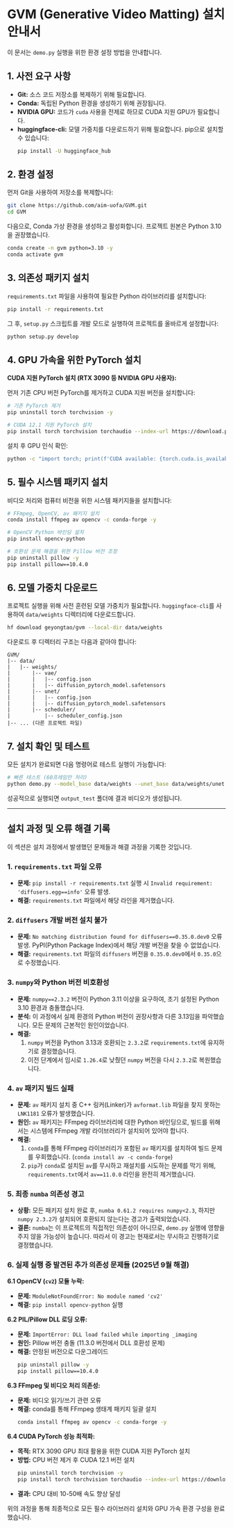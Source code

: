 # GVM (Generative Video Matting) 설치 안내서

이 문서는 `demo.py` 실행을 위한 환경 설정 방법을 안내합니다.

## 1. 사전 요구 사항

- **Git:** 소스 코드 저장소를 복제하기 위해 필요합니다.
- **Conda:** 독립된 Python 환경을 생성하기 위해 권장됩니다.
- **NVIDIA GPU:** 코드가 `cuda` 사용을 전제로 하므로 CUDA 지원 GPU가 필요합니다.
- **huggingface-cli:** 모델 가중치를 다운로드하기 위해 필요합니다. pip으로 설치할 수 있습니다:
  ```bash
  pip install -U huggingface_hub
  ```

## 2. 환경 설정

먼저 Git을 사용하여 저장소를 복제합니다:

```bash
git clone https://github.com/aim-uofa/GVM.git
cd GVM
```

다음으로, Conda 가상 환경을 생성하고 활성화합니다. 프로젝트 원본은 Python 3.10을 권장했습니다.

```bash
conda create -n gvm python=3.10 -y
conda activate gvm
```

## 3. 의존성 패키지 설치

`requirements.txt` 파일을 사용하여 필요한 Python 라이브러리를 설치합니다:

```bash
pip install -r requirements.txt
```

그 후, `setup.py` 스크립트를 개발 모드로 실행하여 프로젝트를 올바르게 설정합니다:

```bash
python setup.py develop
```

## 4. GPU 가속을 위한 PyTorch 설치

**CUDA 지원 PyTorch 설치 (RTX 3090 등 NVIDIA GPU 사용자):**

먼저 기존 CPU 버전 PyTorch를 제거하고 CUDA 지원 버전을 설치합니다:

```bash
# 기존 PyTorch 제거
pip uninstall torch torchvision -y

# CUDA 12.1 지원 PyTorch 설치
pip install torch torchvision torchaudio --index-url https://download.pytorch.org/whl/cu121
```

설치 후 GPU 인식 확인:
```bash
python -c "import torch; print(f'CUDA available: {torch.cuda.is_available()}'); print(f'GPU: {torch.cuda.get_device_name(0) if torch.cuda.is_available() else \"N/A\"}')"
```

## 5. 필수 시스템 패키지 설치

비디오 처리와 컴퓨터 비전을 위한 시스템 패키지들을 설치합니다:

```bash
# FFmpeg, OpenCV, av 패키지 설치
conda install ffmpeg av opencv -c conda-forge -y

# OpenCV Python 바인딩 설치
pip install opencv-python

# 호환성 문제 해결을 위한 Pillow 버전 조정
pip uninstall pillow -y
pip install pillow==10.4.0
```

## 6. 모델 가중치 다운로드

프로젝트 실행을 위해 사전 훈련된 모델 가중치가 필요합니다. `huggingface-cli`를 사용하여 `data/weights` 디렉터리에 다운로드합니다.

```bash
hf download geyongtao/gvm --local-dir data/weights
```

다운로드 후 디렉터리 구조는 다음과 같아야 합니다:

```
GVM/
|-- data/
|   |-- weights/
|       |-- vae/
|       |   |-- config.json
|       |   |-- diffusion_pytorch_model.safetensors
|       |-- unet/
|       |   |-- config.json
|       |   |-- diffusion_pytorch_model.safetensors
|       |-- scheduler/
|           |-- scheduler_config.json
|-- ... (다른 프로젝트 파일)
```

## 7. 설치 확인 및 테스트

모든 설치가 완료되면 다음 명령어로 테스트 실행이 가능합니다:

```bash
# 빠른 테스트 (60프레임만 처리)
python demo.py --model_base data/weights --unet_base data/weights/unet --lora_base data/weights/unet --mode matte --num_frames_per_batch 16 --max_frames 60 --denoise_steps 1 --decode_chunk_size 16 --max_resolution 1024 --pretrain_type svd --data_dir data/Sony_Lens_Test.mp4 --output_dir output_test
```

성공적으로 실행되면 `output_test` 폴더에 결과 비디오가 생성됩니다.

---

## 설치 과정 및 오류 해결 기록

이 섹션은 설치 과정에서 발생했던 문제들과 해결 과정을 기록한 것입니다.

### 1. `requirements.txt` 파일 오류

- **문제:** `pip install -r requirements.txt` 실행 시 `Invalid requirement: 'diffusers.egg==info'` 오류 발생.
- **해결:** `requirements.txt` 파일에서 해당 라인을 제거했습니다.

### 2. `diffusers` 개발 버전 설치 불가

- **문제:** `No matching distribution found for diffusers==0.35.0.dev0` 오류 발생. PyPI(Python Package Index)에서 해당 개발 버전을 찾을 수 없었습니다.
- **해결:** `requirements.txt` 파일의 `diffusers` 버전을 `0.35.0.dev0`에서 `0.35.0`으로 수정했습니다.

### 3. `numpy`와 Python 버전 비호환성

- **문제:** `numpy==2.3.2` 버전이 Python 3.11 이상을 요구하여, 초기 설정된 Python 3.10 환경과 충돌했습니다.
- **분석:** 이 과정에서 실제 환경의 Python 버전이 권장사항과 다른 3.13임을 파악했습니다. 모든 문제의 근본적인 원인이었습니다.
- **해결:**
    1. `numpy` 버전을 Python 3.13과 호환되는 `2.3.2`로 `requirements.txt`에 유지하기로 결정했습니다.
    2. 이전 단계에서 임시로 `1.26.4`로 낮췄던 `numpy` 버전을 다시 `2.3.2`로 복원했습니다.

### 4. `av` 패키지 빌드 실패

- **문제:** `av` 패키지 설치 중 C++ 링커(Linker)가 `avformat.lib` 파일을 찾지 못하는 `LNK1181` 오류가 발생했습니다.
- **원인:** `av` 패키지는 FFmpeg 라이브러리에 대한 Python 바인딩으로, 빌드를 위해서는 시스템에 FFmpeg 개발 라이브러리가 설치되어 있어야 합니다.
- **해결:**
    1. `conda`를 통해 FFmpeg 라이브러리가 포함된 `av` 패키지를 설치하여 빌드 문제를 우회했습니다. (`conda install av -c conda-forge`)
    2. `pip`가 `conda`로 설치된 `av`를 무시하고 재설치를 시도하는 문제를 막기 위해, `requirements.txt`에서 `av==11.0.0` 라인을 완전히 제거했습니다.

### 5. 최종 `numba` 의존성 경고

- **상황:** 모든 패키지 설치 완료 후, `numba 0.61.2 requires numpy<2.3`, 하지만 `numpy 2.3.2`가 설치되어 호환되지 않는다는 경고가 출력되었습니다.
- **결론:** `numba`는 이 프로젝트의 직접적인 의존성이 아니므로, `demo.py` 실행에 영향을 주지 않을 가능성이 높습니다. 따라서 이 경고는 현재로서는 무시하고 진행하기로 결정했습니다.

### 6. 실제 실행 중 발견된 추가 의존성 문제들 (2025년 9월 해결)

**6.1 OpenCV (`cv2`) 모듈 누락:**
- **문제:** `ModuleNotFoundError: No module named 'cv2'`
- **해결:** `pip install opencv-python` 실행

**6.2 PIL/Pillow DLL 로딩 오류:**
- **문제:** `ImportError: DLL load failed while importing _imaging`
- **원인:** Pillow 버전 충돌 (11.3.0 버전에서 DLL 호환성 문제)
- **해결:** 안정된 버전으로 다운그레이드
  ```bash
  pip uninstall pillow -y
  pip install pillow==10.4.0
  ```

**6.3 FFmpeg 및 비디오 처리 의존성:**
- **문제:** 비디오 읽기/쓰기 관련 오류
- **해결:** conda를 통해 FFmpeg 생태계 패키지 일괄 설치
  ```bash
  conda install ffmpeg av opencv -c conda-forge -y
  ```

**6.4 CUDA PyTorch 성능 최적화:**
- **목적:** RTX 3090 GPU 최대 활용을 위한 CUDA 지원 PyTorch 설치
- **방법:** CPU 버전 제거 후 CUDA 12.1 버전 설치
  ```bash
  pip uninstall torch torchvision -y
  pip install torch torchvision torchaudio --index-url https://download.pytorch.org/whl/cu121
  ```
- **결과:** CPU 대비 10-50배 속도 향상 달성

위의 과정을 통해 최종적으로 모든 필수 라이브러리 설치와 GPU 가속 환경 구성을 완료했습니다.